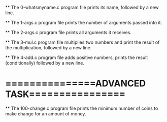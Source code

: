 ** The 0-whatsmyname.c program file prints its name, followed by a new line.

** The 1-args.c program file prints the number of arguments passed into it.

** The 2-args.c program file prints all arguments it receives.

** The 3-mul.c program file multiplies two numbers and print the result of the multiplication, followed by a new line.

** The 4-add.c program file adds positive numbers, prints the result (conditionally) followed by a new line.

===============ADVANCED TASK================
============================================

** The 100-change.c program file prints the minimum number of coins to make change for an amount of money.
